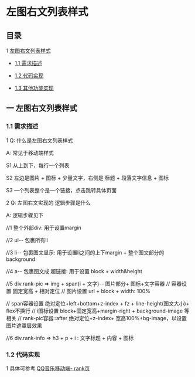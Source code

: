 ﻿# 左图右文列表样式

## 目录

1 [左图右文列表样式](#1)

  - [1.1 需求描述](#1.1)

  - [1.2 代码实现](#1.2)

  - [1.3 其他功能实现](#1.3)


## <span id="1">一 左图右文列表样式 </span>

### <span id="1.1"> 1.1 需求描述 </span>

1 Q: 什么是左图右文列表样式

A: 常见于移动端样式

S1 从上到下，每行一个列表

S2 左边是图片 + 图标 + 少量文字，右侧是 标题 + 段落文字信息 + 图标

S3 一个列表整个是一个链接，点击跳转具体页面


2 Q: 左图右文实现的 逻辑步骤是什么

A: 逻辑步骤见下


//1 整个外部div:   用于设置margin

//2 ul-- 包裹所有li

//3 li-- 包裹图文显示:  用于设置li之间的上下margin + 整个图文部分的background

//4 a-- 包裹图文成 超链接: 用于设置 block + width&height


//5 div.rank-pic  => img + span(i + 文字)-- 图片部分+  图标+文字容器
//  容器设置             固定宽高 + 相对定位
//  图片设置             url + block + width: 100%

//  span容器设置         绝对定位+left+bottom+z-index +   fz + line-height(图文大小)+ flex不换行
//  i图标设置            block+固定宽高+margin-right +  background-image 等相关
//  rank-pic容器::after  绝对定位+z-index+  宽高100%+bg-image，以设置图片遮罩层效果



//6 div.rank-info => h3 + p + i : 文字标题 + 内容 + 图标




### <span id="1.2"> 1.2 代码实现 </span>

1 具体可参考 [QQ音乐移动端- rank页]()







